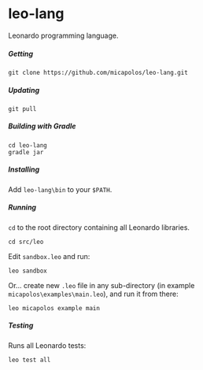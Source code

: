 # leo-lang

Leonardo programming language.

##### Getting

```
git clone https://github.com/micapolos/leo-lang.git
```

##### Updating

```
git pull
```

##### Building with Gradle

```
cd leo-lang
gradle jar
```

##### Installing

Add `leo-lang\bin` to your `$PATH`.

##### Running

`cd` to the root directory containing all Leonardo libraries.

```
cd src/leo
```

Edit `sandbox.leo` and run:

```
leo sandbox
```

Or... create new `.leo` file in any sub-directory (in example `micapolos\examples\main.leo`), and run it from there:

```
leo micapolos example main
```

##### Testing

Runs all Leonardo tests:

```
leo test all
```
